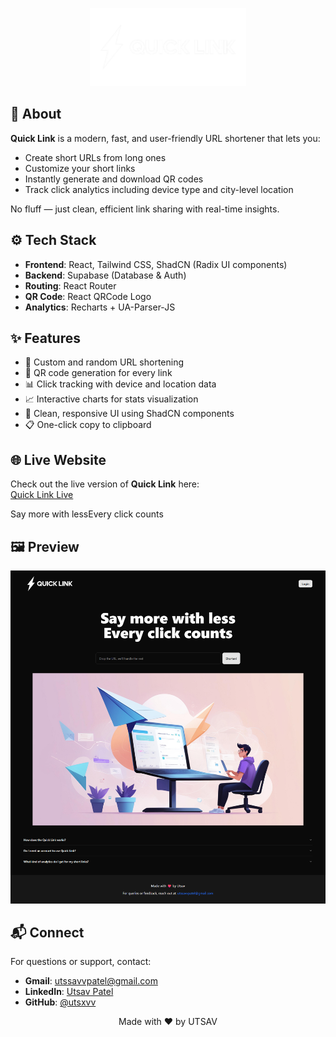 <p align="center">
  <img src="./public/logo.png" width="250" alt="Quick Link Logo" />
</p>

## 📌 About

**Quick Link** is a modern, fast, and user-friendly URL shortener that lets you:

-   Create short URLs from long ones
-   Customize your short links
-   Instantly generate and download QR codes
-   Track click analytics including device type and city-level location

No fluff — just clean, efficient link sharing with real-time insights.

## ⚙️ Tech Stack

-   **Frontend**: React, Tailwind CSS, ShadCN (Radix UI components)
-   **Backend**: Supabase (Database & Auth)
-   **Routing**: React Router
-   **QR Code**: React QRCode Logo
-   **Analytics**: Recharts + UA-Parser-JS

## ✨ Features

-   🔗 Custom and random URL shortening
-   📱 QR code generation for every link
-   📊 Click tracking with device and location data
-   📈 Interactive charts for stats visualization
-   🧼 Clean, responsive UI using ShadCN components
-   📋 One-click copy to clipboard

## 🌐 Live Website

Check out the live version of **Quick Link** here:  
[Quick Link Live](https://quick-link-black.vercel.app/)

Say more with lessEvery click counts

## 🖼️ Preview

<p align="center">
  <img src="./public/landing-page.png" alt="Quick Link Logo" />
</p>

## 📬 Connect

For questions or support, contact:

-   **Gmail**: [utssavvpatel@gmail.com](mailto:utssavvpatel@gmail.com)
-   **LinkedIn**: [Utsav Patel](https://www.linkedin.com/in/utsxvv)
-   **GitHub**: [@utsxvv](https://github.com/utsxvv)

<p align="center">
  Made with ❤️ by UTSAV
</p>
